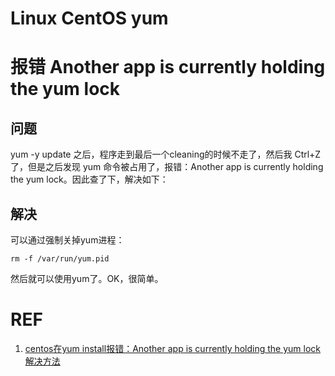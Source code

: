 # Linux CentOS yum

# 报错 Another app is currently holding the yum lock

## 问题

yum -y update 之后，程序走到最后一个cleaning的时候不走了，然后我 Ctrl+Z 了，但是之后发现 yum 命令被占用了，报错：Another app is currently holding the yum lock。因此查了下，解决如下：


## 解决

可以通过强制关掉yum进程：

```
rm -f /var/run/yum.pid
```

然后就可以使用yum了。OK，很简单。


# REF

1. [centos在yum install报错：Another app is currently holding the yum lock解决方法](https://www.cnblogs.com/jincon/p/3371471.html)

